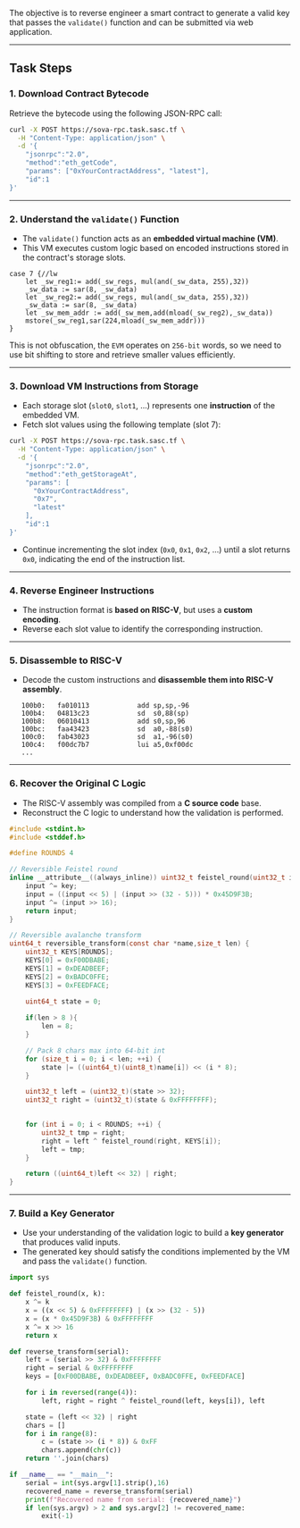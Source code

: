 The objective is to reverse engineer a smart contract to generate a valid key that passes the `validate()` function and can be submitted via web application.

---

## Task Steps

### 1. Download Contract Bytecode

Retrieve the bytecode using the following JSON-RPC call:

```bash
curl -X POST https://sova-rpc.task.sasc.tf \
  -H "Content-Type: application/json" \
  -d '{
    "jsonrpc":"2.0",
    "method":"eth_getCode",
    "params": ["0xYourContractAddress", "latest"],
    "id":1
}'
```

---

### 2. Understand the `validate()` Function

- The `validate()` function acts as an **embedded virtual machine (VM)**.
- This VM executes custom logic based on encoded instructions stored in the contract's storage slots.

```solidity
case 7 {//lw
    let _sw_reg1:= add(_sw_regs, mul(and(_sw_data, 255),32))
    _sw_data := sar(8, _sw_data)
    let _sw_reg2:= add(_sw_regs, mul(and(_sw_data, 255),32))
    _sw_data := sar(8, _sw_data)
    let _sw_mem_addr := add(_sw_mem,add(mload(_sw_reg2),_sw_data))
    mstore(_sw_reg1,sar(224,mload(_sw_mem_addr)))
}
```

This is not obfuscation, the `EVM` operates on `256-bit` words, so we need to use bit shifting to store and retrieve smaller values efficiently.

---

### 3. Download VM Instructions from Storage

- Each storage slot (`slot0`, `slot1`, ...) represents one **instruction** of the embedded VM.
- Fetch slot values using the following template (slot 7):

```bash
curl -X POST https://sova-rpc.task.sasc.tf \
  -H "Content-Type: application/json" \
  -d '{
    "jsonrpc":"2.0",
    "method":"eth_getStorageAt",
    "params": [
      "0xYourContractAddress",  
      "0x7",                    
      "latest"                  
    ],
    "id":1
}'
```

- Continue incrementing the slot index (`0x0`, `0x1`, `0x2`, ...) until a slot returns `0x0`, indicating the end of the instruction list.

---

### 4. Reverse Engineer Instructions

- The instruction format is **based on RISC-V**, but uses a **custom encoding**.
- Reverse each slot value to identify the corresponding instruction.

---

### 5. Disassemble to RISC-V

- Decode the custom instructions and **disassemble them into RISC-V assembly**.

```
   100b0:	fa010113          	add	sp,sp,-96
   100b4:	04813c23          	sd	s0,88(sp)
   100b8:	06010413          	add	s0,sp,96
   100bc:	faa43423          	sd	a0,-88(s0)
   100c0:	fab43023          	sd	a1,-96(s0)
   100c4:	f00dc7b7          	lui	a5,0xf00dc
   ...
```

---

### 6. Recover the Original C Logic

- The RISC-V assembly was compiled from a **C source code** base.
- Reconstruct the C logic to understand how the validation is performed.

```c
#include <stdint.h>
#include <stddef.h>

#define ROUNDS 4

// Reversible Feistel round
inline __attribute__((always_inline)) uint32_t feistel_round(uint32_t input, uint32_t key) {
    input ^= key;
    input = ((input << 5) | (input >> (32 - 5))) * 0x45D9F3B;
    input ^= (input >> 16);
    return input;
}

// Reversible avalanche transform
uint64_t reversible_transform(const char *name,size_t len) {
    uint32_t KEYS[ROUNDS];
    KEYS[0] = 0xF00DBABE;
    KEYS[1] = 0xDEADBEEF;
    KEYS[2] = 0xBADC0FFE;
    KEYS[3] = 0xFEEDFACE;
    
    uint64_t state = 0;

    if(len > 8 ){
        len = 8;
    }

    // Pack 8 chars max into 64-bit int
    for (size_t i = 0; i < len; ++i) {
        state |= ((uint64_t)(uint8_t)name[i]) << (i * 8);
    }    

    uint32_t left = (uint32_t)(state >> 32);
    uint32_t right = (uint32_t)(state & 0xFFFFFFFF);

    
    for (int i = 0; i < ROUNDS; ++i) {
        uint32_t tmp = right;
        right = left ^ feistel_round(right, KEYS[i]);
        left = tmp;
    }

    return ((uint64_t)left << 32) | right;
}
```

---

### 7. Build a Key Generator

- Use your understanding of the validation logic to build a **key generator** that produces valid inputs.
- The generated key should satisfy the conditions implemented by the VM and pass the `validate()` function.

```python
import sys

def feistel_round(x, k):
    x ^= k
    x = ((x << 5) & 0xFFFFFFFF) | (x >> (32 - 5))
    x = (x * 0x45D9F3B) & 0xFFFFFFFF
    x ^= x >> 16
    return x

def reverse_transform(serial):
    left = (serial >> 32) & 0xFFFFFFFF
    right = serial & 0xFFFFFFFF
    keys = [0xF00DBABE, 0xDEADBEEF, 0xBADC0FFE, 0xFEEDFACE]

    for i in reversed(range(4)):
        left, right = right ^ feistel_round(left, keys[i]), left

    state = (left << 32) | right
    chars = []
    for i in range(8):
        c = (state >> (i * 8)) & 0xFF
        chars.append(chr(c))
    return ''.join(chars)

if __name__ == "__main__":
    serial = int(sys.argv[1].strip(),16)
    recovered_name = reverse_transform(serial)
    print(f"Recovered name from serial: {recovered_name}")
    if len(sys.argv) > 2 and sys.argv[2] != recovered_name:
        exit(-1)

```
